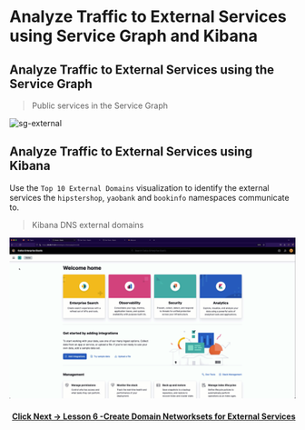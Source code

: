 # Analyze Traffic to External Services using Service Graph and Kibana

## Analyze Traffic to External Services using the Service Graph

> Public services in the Service Graph

![sg-external](images/sg-external-domains.gif)


## Analyze Traffic to External Services using Kibana

Use the `Top 10 External Domains` visualization to identify the external services the `hipstershop`, `yaobank` and `bookinfo` namespaces communicate to. 

> Kibana DNS external domains

![kibana-external](images/kibana-external-domains.gif)

#### <div align="right">  [Click Next -> Lesson 6 -Create Domain Networksets for External Services](https://github.com/tigera-cs/quickstart-self-service/blob/main/modules/analyze-networksets-external-services.md) </div>